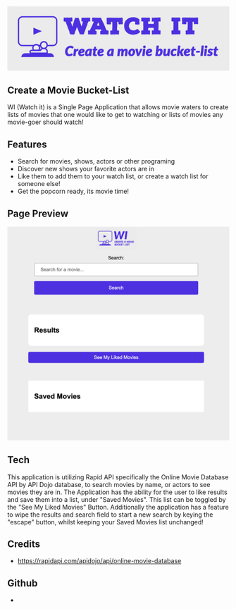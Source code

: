 ![WI LOGO](https://raw.githubusercontent.com/theJakubMalinowski/Phase-One-Project-App/main/images/WILONG.png)



## Create a Movie Bucket-List

WI (Watch it) is a Single Page Application that allows movie waters to create lists of movies that one would like to get to watching or lists of movies any movie-goer should watch!

## Features
- Search for movies, shows, actors or other programing
- Discover new shows your favorite actors are in 
- Like them to add them to your watch list, or create a watch list for someone else!
- Get the popcorn ready, its movie time!

## Page Preview

![Preview](https://raw.githubusercontent.com/theJakubMalinowski/Phase-One-Project-App/main/images/PREVIEW.png)

## Tech

This application is utilizing Rapid API specifically the Online Movie Database API by API Dojo database, to search movies by name, or actors to see movies they are in. The Application has the ability for the user to like results and save them into a list, under "Saved Movies". This list can be toggled by the "See My Liked Movies" Button. Additionally the application has a feature to wipe the results and search field to start a new search by keying the "escape" button, whilst keeping your Saved Movies list unchanged!

## Credits

- https://rapidapi.com/apidojo/api/online-movie-database

## Github
- 